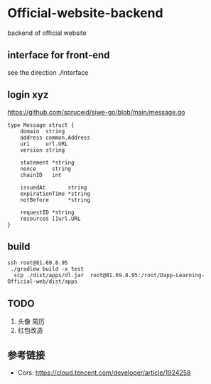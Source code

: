 # Official-website-backend
backend  of official website

## interface for front-end
see the direction  ./interface
## login xyz
https://github.com/spruceid/siwe-go/blob/main/message.go

```agsl
type Message struct {
	domain  string
	address common.Address
	uri     url.URL
	version string

	statement *string
	nonce     string
	chainID   int

	issuedAt       string
	expirationTime *string
	notBefore      *string

	requestID *string
	resources []url.URL
}
```

## build
```
ssh root@81.69.8.95
 ./gradlew build -x test
  scp ./dist/apps/dl.jar  root@81.69.8.95:/root/Dapp-Learning-Official-web/dist/apps
```



## TODO
1. 头像 简历
2. 红包改造

## 参考链接
- Cors: https://cloud.tencent.com/developer/article/1924258